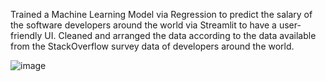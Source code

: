 Trained a Machine Learning Model via Regression to predict the salary of the software developers around the world via Streamlit to have a user-friendly UI.
Cleaned and arranged the data according to the data available from the StackOverflow survey data of developers around the world. 

![image](https://github.com/harsheen11/Salary-prediction-Machine-Learning-Model/assets/87078923/81a12c05-3b25-4450-b066-e4eab2a0e8f9)
